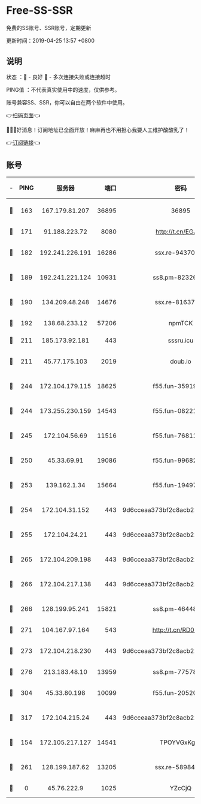 # Free-SS-SSR

免费的SS账号、SSR账号，定期更新

更新时间：2019-04-25 13:57 +0800

## 说明

状态     ：🙂 - 良好 🙁 - 多次连接失败或连接超时

PING值   ：不代表真实使用中的速度，仅供参考。

账号兼容SS、SSR，你可以自由在两个软件中使用。

👉[扫码页面](https://liesauer.github.io/Free-SS-SSR/)👈

🎉🎉🎉好消息！订阅地址已全面开放！麻麻再也不用担心我要人工维护酸酸乳了！

👉[订阅链接](https://www.liesauer.net/yogurt/subscribe?ACCESS_TOKEN=DAYxR3mMaZAsaqUb)👈

## 账号

|-|PING|服务器|端口|密码|加密方式|区域|
|:----:|:----:|:-----:|-----:|:----:|:----:|:----:|
|🙂|163|167.179.81.207|36895|36895|aes-256-cfb|JP|
|🙂|171|91.188.223.72|8080|http://t.cn/EGJIyrl|rc4-md5|RU|
|🙂|182|192.241.226.191|16286|ssx.re-94370823|aes-256-cfb|US|
|🙂|189|192.241.221.124|10931|ss8.pm-82326402|aes-256-cfb|US|
|🙂|190|134.209.48.248|14676|ssx.re-81637281|aes-256-cfb|US|
|🙂|192|138.68.233.12|57206|npmTCK|rc4-md5|US|
|🙂|211|185.173.92.181|443|sssru.icu|rc4-md5|RU|
|🙂|211|45.77.175.103|2019|doub.io|aes-128-ctr|SG|
|🙂|244|172.104.179.115|18625|f55.fun-35919229|aes-256-cfb|SG|
|🙂|244|173.255.230.159|14543|f55.fun-08221681|aes-256-cfb|US|
|🙂|245|172.104.56.69|11516|f55.fun-76811416|aes-256-cfb|SG|
|🙂|250|45.33.69.91|19086|f55.fun-99682358|aes-256-cfb|US|
|🙂|253|139.162.1.34|15664|f55.fun-19497646|aes-256-cfb|SG|
|🙂|254|172.104.31.152|443|9d6cceaa373bf2c8acb22e60b6a58be6|aes-256-cfb|US|
|🙂|255|172.104.24.21|443|9d6cceaa373bf2c8acb22e60b6a58be6|aes-256-cfb|US|
|🙂|265|172.104.209.198|443|9d6cceaa373bf2c8acb22e60b6a58be6|aes-256-cfb|US|
|🙂|266|172.104.217.138|443|9d6cceaa373bf2c8acb22e60b6a58be6|aes-256-cfb|US|
|🙂|266|128.199.95.241|15821|ss8.pm-46448120|aes-256-cfb|SG|
|🙂|271|104.167.97.164|543|http://t.cn/RD0D7sx|rc4-md5|CA|
|🙂|273|172.104.218.230|443|9d6cceaa373bf2c8acb22e60b6a58be6|aes-256-cfb|US|
|🙂|276|213.183.48.10|13959|ss8.pm-77578646|rc4-md5|RU|
|🙂|304|45.33.80.198|10099|f55.fun-20520283|aes-256-cfb|US|
|🙂|317|172.104.215.24|443|9d6cceaa373bf2c8acb22e60b6a58be6|aes-256-cfb|US|
|🙂|154|172.105.217.127|14541|TPOYVGxKglpi|aes-256-cfb|JP|
|🙂|261|128.199.187.62|13205|ssx.re-58984810|aes-256-cfb|SG|
|🙁|0|45.76.222.9|1025|YZcCjQ|rc4-md5|JP|
